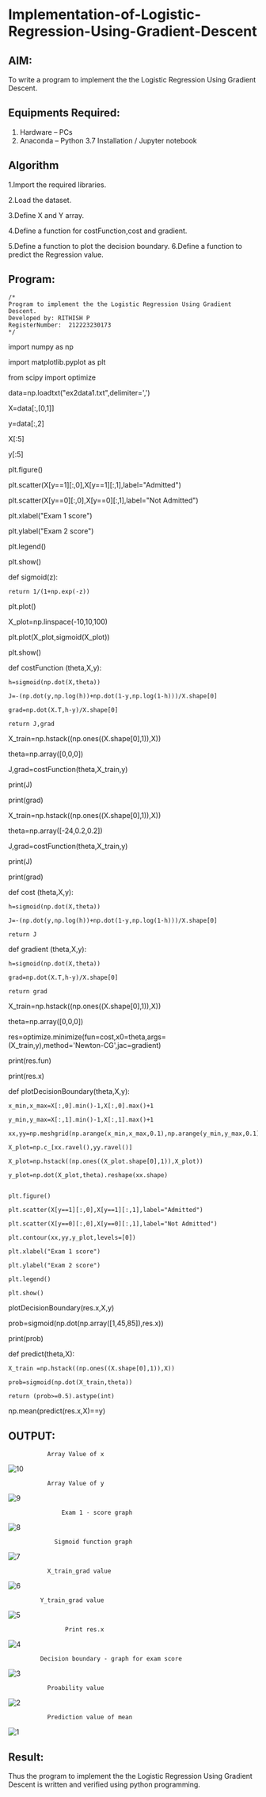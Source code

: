 # Implementation-of-Logistic-Regression-Using-Gradient-Descent

## AIM:
To write a program to implement the the Logistic Regression Using Gradient Descent.

## Equipments Required:
1. Hardware – PCs
2. Anaconda – Python 3.7 Installation / Jupyter notebook

## Algorithm
1.Import the required libraries.

2.Load the dataset.
   
3.Define X and Y array.

4.Define a function for costFunction,cost and gradient.
 
5.Define a function to plot the decision boundary. 6.Define a function to predict the
   Regression value. 

 

## Program:
```
/*
Program to implement the the Logistic Regression Using Gradient Descent.
Developed by: RITHISH P
RegisterNumber:  212223230173
*/
```

 
import numpy as np
 
import matplotlib.pyplot as plt

from scipy import optimize


data=np.loadtxt("ex2data1.txt",delimiter=',')

X=data[:,[0,1]]

y=data[:,2]


X[:5]


y[:5]


plt.figure()

plt.scatter(X[y==1][:,0],X[y==1][:,1],label="Admitted")

plt.scatter(X[y==0][:,0],X[y==0][:,1],label="Not Admitted")

plt.xlabel("Exam 1 score")

plt.ylabel("Exam 2 score")

plt.legend()

plt.show()


def sigmoid(z):

    return 1/(1+np.exp(-z))
    

plt.plot()

X_plot=np.linspace(-10,10,100)

plt.plot(X_plot,sigmoid(X_plot))

plt.show()


def costFunction (theta,X,y):

    h=sigmoid(np.dot(X,theta))
    
    J=-(np.dot(y,np.log(h))+np.dot(1-y,np.log(1-h)))/X.shape[0]
    
    grad=np.dot(X.T,h-y)/X.shape[0]
    
    return J,grad

X_train=np.hstack((np.ones((X.shape[0],1)),X))

theta=np.array([0,0,0])

J,grad=costFunction(theta,X_train,y)

print(J)

print(grad)


X_train=np.hstack((np.ones((X.shape[0],1)),X))

theta=np.array([-24,0.2,0.2])

J,grad=costFunction(theta,X_train,y)

print(J)

print(grad)


def cost (theta,X,y):

    h=sigmoid(np.dot(X,theta))
    
    J=-(np.dot(y,np.log(h))+np.dot(1-y,np.log(1-h)))/X.shape[0]
    
    return J
    

def gradient (theta,X,y):

    h=sigmoid(np.dot(X,theta))
    
    grad=np.dot(X.T,h-y)/X.shape[0]
    
    return grad
    

X_train=np.hstack((np.ones((X.shape[0],1)),X))

theta=np.array([0,0,0])

res=optimize.minimize(fun=cost,x0=theta,args=(X_train,y),method='Newton-CG',jac=gradient)

print(res.fun)

print(res.x)


def plotDecisionBoundary(theta,X,y):

    x_min,x_max=X[:,0].min()-1,X[:,0].max()+1
    
    y_min,y_max=X[:,1].min()-1,X[:,1].max()+1

    xx,yy=np.meshgrid(np.arange(x_min,x_max,0.1),np.arange(y_min,y_max,0.1))
    
    X_plot=np.c_[xx.ravel(),yy.ravel()]
    
    X_plot=np.hstack((np.ones((X_plot.shape[0],1)),X_plot))
    
    y_plot=np.dot(X_plot,theta).reshape(xx.shape)
    
    
    plt.figure()
    
    plt.scatter(X[y==1][:,0],X[y==1][:,1],label="Admitted")
    
    plt.scatter(X[y==0][:,0],X[y==0][:,1],label="Not Admitted")

    plt.contour(xx,yy,y_plot,levels=[0])
    
    plt.xlabel("Exam 1 score")
    
    plt.ylabel("Exam 2 score")
    
    plt.legend()
    
    plt.show()
    


plotDecisionBoundary(res.x,X,y)


prob=sigmoid(np.dot(np.array([1,45,85]),res.x))

print(prob)


def predict(theta,X):

    X_train =np.hstack((np.ones((X.shape[0],1)),X))
    
    prob=sigmoid(np.dot(X_train,theta))
    
    return (prob>=0.5).astype(int)
    
np.mean(predict(res.x,X)==y)

## OUTPUT:

               Array Value of x
![10](https://github.com/RITHISHlearn/-Implementation-of-Logistic-Regression-Using-Gradient-Descent/assets/145446645/7231c9ad-17d3-4659-bbad-7740d6f90abc)

               Array Value of y
![9](https://github.com/RITHISHlearn/-Implementation-of-Logistic-Regression-Using-Gradient-Descent/assets/145446645/f4b2050d-8891-4f66-91e9-f249ee4d5cc0)

                   Exam 1 - score graph
![8](https://github.com/RITHISHlearn/-Implementation-of-Logistic-Regression-Using-Gradient-Descent/assets/145446645/7818182a-05b3-4a33-9ec2-6dbfe2d6b609)

                 Sigmoid function graph
![7](https://github.com/RITHISHlearn/-Implementation-of-Logistic-Regression-Using-Gradient-Descent/assets/145446645/b5bc2990-8b00-4fa2-9592-28a0405f41a6)

               X_train_grad value
![6](https://github.com/RITHISHlearn/-Implementation-of-Logistic-Regression-Using-Gradient-Descent/assets/145446645/6136dfc2-3706-48da-80db-feed1ea47946)

             Y_train_grad value
![5](https://github.com/RITHISHlearn/-Implementation-of-Logistic-Regression-Using-Gradient-Descent/assets/145446645/74f26772-6fe0-423f-8a43-ada42225b7d4)

                    Print res.x
![4](https://github.com/RITHISHlearn/-Implementation-of-Logistic-Regression-Using-Gradient-Descent/assets/145446645/d2f33050-7c4e-4224-96fa-c9bdb04a400f)

             Decision boundary - graph for exam score
![3](https://github.com/RITHISHlearn/-Implementation-of-Logistic-Regression-Using-Gradient-Descent/assets/145446645/8ee1ad97-4a1e-4b67-b18f-d7f69b99ceb1)

               Proability value
![2](https://github.com/RITHISHlearn/-Implementation-of-Logistic-Regression-Using-Gradient-Descent/assets/145446645/37344dc5-bc0f-4210-84ca-9e74d8fac581)

               Prediction value of mean
![1](https://github.com/RITHISHlearn/-Implementation-of-Logistic-Regression-Using-Gradient-Descent/assets/145446645/469742fc-2b97-498c-9993-ab13c37cb606)


## Result:
Thus the program to implement the the Logistic Regression Using Gradient Descent is written and verified using python programming.


